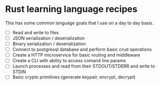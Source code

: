 # Rust learning language recipes

This has some common language goals that I use on a day to day basis.

* [ ] Read and write to files
* [ ] JSON serialization / deserialization
* [ ] Binary serialization / deserialization
* [ ] Connect to postgresql database and perform basic crud operations
* [ ] Create a HTTP microservice for basic routing and middleware
* [ ] Create a CLI with ability to access comand line params
* [ ] Launch processes and read from their STDOUT/STDERR and write to STDIN
* [ ] Basic crypto primitives (generate keypair, encrypt, decrypt)
